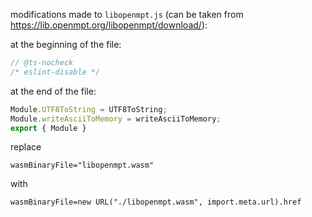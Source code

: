 modifications made to `libopenmpt.js` (can be taken from https://lib.openmpt.org/libopenmpt/download/):

at the beginning of the file:
```js
// @ts-nocheck
/* eslint-disable */
```

at the end of the file:
```js
Module.UTF8ToString = UTF8ToString;
Module.writeAsciiToMemory = writeAsciiToMemory;
export { Module }
```

replace
```
wasmBinaryFile="libopenmpt.wasm"
```
with
```
wasmBinaryFile=new URL("./libopenmpt.wasm", import.meta.url).href
```
